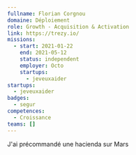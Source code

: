 ```yaml
---
fullname: Florian Corgnou
domaine: Déploiement
role: Growth - Acquisition & Activation
link: https://trezy.io/
missions:
  - start: 2021-01-22
    end: 2021-05-12
    status: independent
    employer: Octo
    startups:
      - jeveuxaider
startups:
  - jeveuxaider
badges:
  - segur
competences:
  - Croissance
teams: []
---
```

J'ai précommandé une hacienda sur Mars